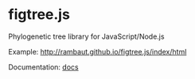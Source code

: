 # figtree.js
Phylogenetic tree library for JavaScript/Node.js

Example: http://rambaut.github.io/figtree.js/index/html

Documentation: [docs]()
